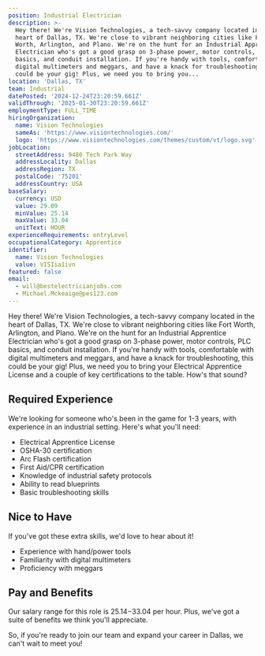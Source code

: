 ```yaml
---
position: Industrial Electrician
description: >-
  Hey there! We're Vision Technologies, a tech-savvy company located in the
  heart of Dallas, TX. We're close to vibrant neighboring cities like Fort
  Worth, Arlington, and Plano. We're on the hunt for an Industrial Apprentice
  Electrician who's got a good grasp on 3-phase power, motor controls, PLC
  basics, and conduit installation. If you're handy with tools, comfortable with
  digital multimeters and meggars, and have a knack for troubleshooting, this
  could be your gig! Plus, we need you to bring you...
location: 'Dallas, TX'
team: Industrial
datePosted: '2024-12-24T23:20:59.661Z'
validThrough: '2025-01-30T23:20:59.661Z'
employmentType: FULL_TIME
hiringOrganization:
  name: Vision Technologies
  sameAs: 'https://www.visiontechnologies.com/'
  logo: 'https://www.visiontechnologies.com/themes/custom/vt/logo.svg'
jobLocation:
  streetAddress: 9480 Tech Park Way
  addressLocality: Dallas
  addressRegion: TX
  postalCode: '75201'
  addressCountry: USA
baseSalary:
  currency: USD
  value: 29.09
  minValue: 25.14
  maxValue: 33.04
  unitText: HOUR
experienceRequirements: entryLevel
occupationalCategory: Apprentice
identifier:
  name: Vision Technologies
  value: VISIia1ivn
featured: false
email:
  - will@bestelectricianjobs.com
  - Michael.Mckeaige@pes123.com
---
```




Hey there! We're Vision Technologies, a tech-savvy company located in the heart of Dallas, TX. We're close to vibrant neighboring cities like Fort Worth, Arlington, and Plano. We're on the hunt for an Industrial Apprentice Electrician who's got a good grasp on 3-phase power, motor controls, PLC basics, and conduit installation. If you're handy with tools, comfortable with digital multimeters and meggars, and have a knack for troubleshooting, this could be your gig! Plus, we need you to bring your Electrical Apprentice License and a couple of key certifications to the table. How's that sound?

## Required Experience
We're looking for someone who's been in the game for 1-3 years, with experience in an industrial setting. Here's what you'll need:
* Electrical Apprentice License
* OSHA-30 certification
* Arc Flash certification
* First Aid/CPR certification
* Knowledge of industrial safety protocols
* Ability to read blueprints
* Basic troubleshooting skills

## Nice to Have
If you've got these extra skills, we'd love to hear about it!
* Experience with hand/power tools
* Familiarity with digital multimeters
* Proficiency with meggars

## Pay and Benefits
Our salary range for this role is $25.14-$33.04 per hour. Plus, we've got a suite of benefits we think you'll appreciate.

So, if you're ready to join our team and expand your career in Dallas, we can't wait to meet you!
